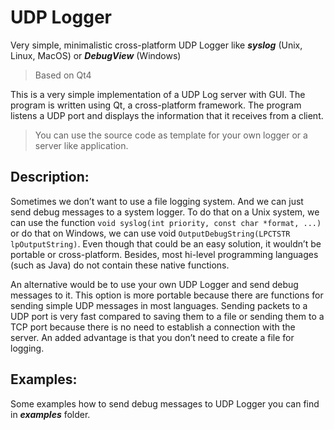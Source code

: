 # UDP Logger
Very simple, minimalistic cross-platform UDP Logger like _**syslog**_ (Unix, Linux, MacOS) or _**DebugView**_ (Windows)

> Based on Qt4

This is a very simple implementation of a UDP Log server with GUI. The program is written using Qt, a cross-platform framework. The program listens a UDP port and displays the information that it receives from a client.

> You can use the source code as template for your own logger or a server like application.

## Description:

Sometimes we don’t want to use a file logging system. And we can just send debug messages to a system logger. To do that on a Unix system, we can use the function ```void syslog(int priority, const char *format, ...)``` or do that on Windows, we can use void ```OutputDebugString(LPCTSTR lpOutputString)```. Even though that could be an easy solution, it wouldn’t be portable or cross-platform. Besides, most hi-level programming languages (such as Java) do not contain these native functions.

An alternative would be to use your own UDP Logger and send debug messages to it. This option is more portable because there are functions for sending simple UDP messages in most languages. Sending packets to a UDP port is very fast compared to saving them to a file or sending them to a TCP port because there is no need to establish a connection with the server. An added advantage is that you don’t need to create a file for logging.

## Examples:

Some examples how to send debug messages to UDP Logger you can find in _**examples**_ folder.
